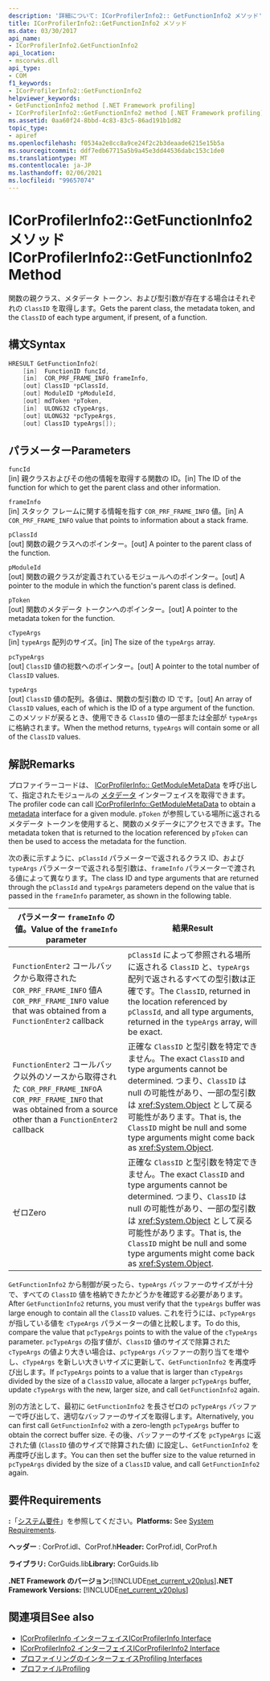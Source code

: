 ```yaml
---
description: '詳細について: ICorProfilerInfo2:: GetFunctionInfo2 メソッド'
title: ICorProfilerInfo2::GetFunctionInfo2 メソッド
ms.date: 03/30/2017
api_name:
- ICorProfilerInfo2.GetFunctionInfo2
api_location:
- mscorwks.dll
api_type:
- COM
f1_keywords:
- ICorProfilerInfo2::GetFunctionInfo2
helpviewer_keywords:
- GetFunctionInfo2 method [.NET Framework profiling]
- ICorProfilerInfo2::GetFunctionInfo2 method [.NET Framework profiling]
ms.assetid: 0aa60f24-8bbd-4c83-83c5-86ad191b1d82
topic_type:
- apiref
ms.openlocfilehash: f0534a2e8cc8a9ce24f2c2b3deaade6215e15b5a
ms.sourcegitcommit: ddf7edb67715a5b9a45e3dd44536dabc153c1de0
ms.translationtype: MT
ms.contentlocale: ja-JP
ms.lasthandoff: 02/06/2021
ms.locfileid: "99657074"
---
```

# <a name="icorprofilerinfo2getfunctioninfo2-method"></a><span data-ttu-id="a7429-103">ICorProfilerInfo2::GetFunctionInfo2 メソッド</span><span class="sxs-lookup"><span data-stu-id="a7429-103">ICorProfilerInfo2::GetFunctionInfo2 Method</span></span>

<span data-ttu-id="a7429-104">関数の親クラス、メタデータ トークン、および型引数が存在する場合はそれぞれの `ClassID` を取得します。</span><span class="sxs-lookup"><span data-stu-id="a7429-104">Gets the parent class, the metadata token, and the `ClassID` of each type argument, if present, of a function.</span></span>  
  
## <a name="syntax"></a><span data-ttu-id="a7429-105">構文</span><span class="sxs-lookup"><span data-stu-id="a7429-105">Syntax</span></span>  
  
```cpp  
HRESULT GetFunctionInfo2(  
    [in]  FunctionID funcId,  
    [in]  COR_PRF_FRAME_INFO frameInfo,  
    [out] ClassID *pClassId,  
    [out] ModuleID *pModuleId,  
    [out] mdToken *pToken,  
    [in]  ULONG32 cTypeArgs,  
    [out] ULONG32 *pcTypeArgs,  
    [out] ClassID typeArgs[]);  
```  
  
## <a name="parameters"></a><span data-ttu-id="a7429-106">パラメーター</span><span class="sxs-lookup"><span data-stu-id="a7429-106">Parameters</span></span>  

 `funcId`  
 <span data-ttu-id="a7429-107">[in] 親クラスおよびその他の情報を取得する関数の ID。</span><span class="sxs-lookup"><span data-stu-id="a7429-107">[in] The ID of the function for which to get the parent class and other information.</span></span>  
  
 `frameInfo`  
 <span data-ttu-id="a7429-108">[in] スタック フレームに関する情報を指す `COR_PRF_FRAME_INFO` 値。</span><span class="sxs-lookup"><span data-stu-id="a7429-108">[in] A `COR_PRF_FRAME_INFO` value that points to information about a stack frame.</span></span>  
  
 `pClassId`  
 <span data-ttu-id="a7429-109">[out] 関数の親クラスへのポインター。</span><span class="sxs-lookup"><span data-stu-id="a7429-109">[out] A pointer to the parent class of the function.</span></span>  
  
 `pModuleId`  
 <span data-ttu-id="a7429-110">[out] 関数の親クラスが定義されているモジュールへのポインター。</span><span class="sxs-lookup"><span data-stu-id="a7429-110">[out] A pointer to the module in which the function's parent class is defined.</span></span>  
  
 `pToken`  
 <span data-ttu-id="a7429-111">[out] 関数のメタデータ トークンへのポインター。</span><span class="sxs-lookup"><span data-stu-id="a7429-111">[out] A pointer to the metadata token for the function.</span></span>  
  
 `cTypeArgs`  
 <span data-ttu-id="a7429-112">[in] `typeArgs` 配列のサイズ。</span><span class="sxs-lookup"><span data-stu-id="a7429-112">[in] The size of the `typeArgs` array.</span></span>  
  
 `pcTypeArgs`  
 <span data-ttu-id="a7429-113">[out] `ClassID` 値の総数へのポインター。</span><span class="sxs-lookup"><span data-stu-id="a7429-113">[out] A pointer to the total number of `ClassID` values.</span></span>  
  
 `typeArgs`  
 <span data-ttu-id="a7429-114">[out] `ClassID` 値の配列。各値は、関数の型引数の ID です。</span><span class="sxs-lookup"><span data-stu-id="a7429-114">[out] An array of `ClassID` values, each of which is the ID of a type argument of the function.</span></span> <span data-ttu-id="a7429-115">このメソッドが戻るとき、使用できる `ClassID` 値の一部または全部が `typeArgs` に格納されます。</span><span class="sxs-lookup"><span data-stu-id="a7429-115">When the method returns, `typeArgs` will contain some or all of the `ClassID` values.</span></span>  
  
## <a name="remarks"></a><span data-ttu-id="a7429-116">解説</span><span class="sxs-lookup"><span data-stu-id="a7429-116">Remarks</span></span>  

 <span data-ttu-id="a7429-117">プロファイラーコードは、 [ICorProfilerInfo:: GetModuleMetaData](icorprofilerinfo-getmodulemetadata-method.md) を呼び出して、指定されたモジュールの [メタデータ](../metadata/index.md) インターフェイスを取得できます。</span><span class="sxs-lookup"><span data-stu-id="a7429-117">The profiler code can call [ICorProfilerInfo::GetModuleMetaData](icorprofilerinfo-getmodulemetadata-method.md) to obtain a [metadata](../metadata/index.md) interface for a given module.</span></span> <span data-ttu-id="a7429-118">`pToken` が参照している場所に返されるメタデータ トークンを使用すると、関数のメタデータにアクセスできます。</span><span class="sxs-lookup"><span data-stu-id="a7429-118">The metadata token that is returned to the location referenced by `pToken` can then be used to access the metadata for the function.</span></span>  
  
 <span data-ttu-id="a7429-119">次の表に示すように、`pClassId` パラメーターで返されるクラス ID、および `typeArgs` パラメーターで返される型引数は、`frameInfo` パラメーターで渡される値によって異なります。</span><span class="sxs-lookup"><span data-stu-id="a7429-119">The class ID and type arguments that are returned through the `pClassId` and `typeArgs` parameters depend on the value that is passed in the `frameInfo` parameter, as shown in the following table.</span></span>  
  
|<span data-ttu-id="a7429-120">パラメーター `frameInfo` の値。</span><span class="sxs-lookup"><span data-stu-id="a7429-120">Value of the `frameInfo` parameter</span></span>|<span data-ttu-id="a7429-121">結果</span><span class="sxs-lookup"><span data-stu-id="a7429-121">Result</span></span>|  
|----------------------------------------|------------|  
|<span data-ttu-id="a7429-122">`FunctionEnter2` コールバックから取得された `COR_PRF_FRAME_INFO` 値</span><span class="sxs-lookup"><span data-stu-id="a7429-122">A `COR_PRF_FRAME_INFO` value that was obtained from a `FunctionEnter2` callback</span></span>|<span data-ttu-id="a7429-123">`pClassId` によって参照される場所に返される `ClassID` と、`typeArgs` 配列で返されるすべての型引数は正確です。</span><span class="sxs-lookup"><span data-stu-id="a7429-123">The `ClassID`, returned in the location referenced by `pClassId`, and all type arguments, returned in the `typeArgs` array, will be exact.</span></span>|  
|<span data-ttu-id="a7429-124">`FunctionEnter2` コールバック以外のソースから取得された `COR_PRF_FRAME_INFO`</span><span class="sxs-lookup"><span data-stu-id="a7429-124">A `COR_PRF_FRAME_INFO` that was obtained from a source other than a `FunctionEnter2` callback</span></span>|<span data-ttu-id="a7429-125">正確な `ClassID` と型引数を特定できません。</span><span class="sxs-lookup"><span data-stu-id="a7429-125">The exact `ClassID` and type arguments cannot be determined.</span></span> <span data-ttu-id="a7429-126">つまり、`ClassID` は null の可能性があり、一部の型引数は <xref:System.Object> として戻る可能性があります。</span><span class="sxs-lookup"><span data-stu-id="a7429-126">That is, the `ClassID` might be null and some type arguments might come back as <xref:System.Object>.</span></span>|  
|<span data-ttu-id="a7429-127">ゼロ</span><span class="sxs-lookup"><span data-stu-id="a7429-127">Zero</span></span>|<span data-ttu-id="a7429-128">正確な `ClassID` と型引数を特定できません。</span><span class="sxs-lookup"><span data-stu-id="a7429-128">The exact `ClassID` and type arguments cannot be determined.</span></span> <span data-ttu-id="a7429-129">つまり、`ClassID` は null の可能性があり、一部の型引数は <xref:System.Object> として戻る可能性があります。</span><span class="sxs-lookup"><span data-stu-id="a7429-129">That is, the `ClassID` might be null and some type arguments might come back as <xref:System.Object>.</span></span>|  
  
 <span data-ttu-id="a7429-130">`GetFunctionInfo2` から制御が戻ったら、`typeArgs` バッファーのサイズが十分で、すべての `ClassID` 値を格納できたかどうかを確認する必要があります。</span><span class="sxs-lookup"><span data-stu-id="a7429-130">After `GetFunctionInfo2` returns, you must verify that the `typeArgs` buffer was large enough to contain all the `ClassID` values.</span></span> <span data-ttu-id="a7429-131">これを行うには、`pcTypeArgs` が指している値を `cTypeArgs` パラメーターの値と比較します。</span><span class="sxs-lookup"><span data-stu-id="a7429-131">To do this, compare the value that `pcTypeArgs` points to with the value of the `cTypeArgs` parameter.</span></span> <span data-ttu-id="a7429-132">`pcTypeArgs` の指す値が、`ClassID` 値のサイズで除算された `cTypeArgs` の値より大きい場合は、`pcTypeArgs` バッファーの割り当てを増やし、`cTypeArgs` を新しい大きいサイズに更新して、`GetFunctionInfo2` を再度呼び出します。</span><span class="sxs-lookup"><span data-stu-id="a7429-132">If `pcTypeArgs` points to a value that is larger than `cTypeArgs` divided by the size of a `ClassID` value, allocate a larger `pcTypeArgs` buffer, update `cTypeArgs` with the new, larger size, and call `GetFunctionInfo2` again.</span></span>  
  
 <span data-ttu-id="a7429-133">別の方法として、最初に `GetFunctionInfo2` を長さゼロの `pcTypeArgs` バッファーで呼び出して、適切なバッファーのサイズを取得します。</span><span class="sxs-lookup"><span data-stu-id="a7429-133">Alternatively, you can first call `GetFunctionInfo2` with a zero-length `pcTypeArgs` buffer to obtain the correct buffer size.</span></span> <span data-ttu-id="a7429-134">その後、バッファーのサイズを `pcTypeArgs` に返された値 (`ClassID` 値のサイズで除算された値) に設定し、`GetFunctionInfo2` を再度呼び出します。</span><span class="sxs-lookup"><span data-stu-id="a7429-134">You can then set the buffer size to the value returned in `pcTypeArgs` divided by the size of a `ClassID` value, and call `GetFunctionInfo2` again.</span></span>  
  
## <a name="requirements"></a><span data-ttu-id="a7429-135">要件</span><span class="sxs-lookup"><span data-stu-id="a7429-135">Requirements</span></span>  

 <span data-ttu-id="a7429-136">**:**「[システム要件](../../get-started/system-requirements.md)」を参照してください。</span><span class="sxs-lookup"><span data-stu-id="a7429-136">**Platforms:** See [System Requirements](../../get-started/system-requirements.md).</span></span>  
  
 <span data-ttu-id="a7429-137">**ヘッダー** : CorProf.idl、CorProf.h</span><span class="sxs-lookup"><span data-stu-id="a7429-137">**Header:** CorProf.idl, CorProf.h</span></span>  
  
 <span data-ttu-id="a7429-138">**ライブラリ:** CorGuids.lib</span><span class="sxs-lookup"><span data-stu-id="a7429-138">**Library:** CorGuids.lib</span></span>  
  
 <span data-ttu-id="a7429-139">**.NET Framework のバージョン:**[!INCLUDE[net_current_v20plus](../../../../includes/net-current-v20plus-md.md)]</span><span class="sxs-lookup"><span data-stu-id="a7429-139">**.NET Framework Versions:** [!INCLUDE[net_current_v20plus](../../../../includes/net-current-v20plus-md.md)]</span></span>  
  
## <a name="see-also"></a><span data-ttu-id="a7429-140">関連項目</span><span class="sxs-lookup"><span data-stu-id="a7429-140">See also</span></span>

- [<span data-ttu-id="a7429-141">ICorProfilerInfo インターフェイス</span><span class="sxs-lookup"><span data-stu-id="a7429-141">ICorProfilerInfo Interface</span></span>](icorprofilerinfo-interface.md)
- [<span data-ttu-id="a7429-142">ICorProfilerInfo2 インターフェイス</span><span class="sxs-lookup"><span data-stu-id="a7429-142">ICorProfilerInfo2 Interface</span></span>](icorprofilerinfo2-interface.md)
- [<span data-ttu-id="a7429-143">プロファイリングのインターフェイス</span><span class="sxs-lookup"><span data-stu-id="a7429-143">Profiling Interfaces</span></span>](profiling-interfaces.md)
- [<span data-ttu-id="a7429-144">プロファイル</span><span class="sxs-lookup"><span data-stu-id="a7429-144">Profiling</span></span>](index.md)
